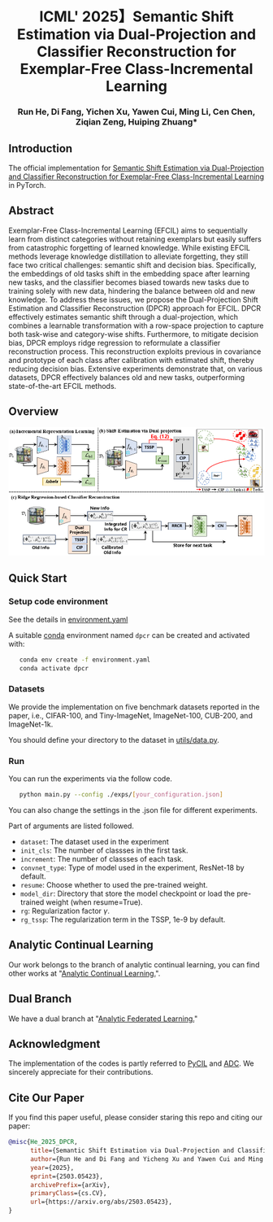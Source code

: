 <div align="center">
  
# ICML' 2025】Semantic Shift Estimation via Dual-Projection and Classifier Reconstruction for Exemplar-Free Class-Incremental Learning
###  Run He, Di Fang, Yichen Xu, Yawen Cui, Ming Li, Cen Chen, Ziqian Zeng, Huiping Zhuang* 
  
</div>

## Introduction
The official implementation for [Semantic Shift Estimation via Dual-Projection and Classifier Reconstruction for Exemplar-Free Class-Incremental Learning](https://arxiv.org/abs/2503.05423) in PyTorch.

## Abstract
Exemplar-Free Class-Incremental Learning (EFCIL) aims to sequentially learn from distinct categories without retaining exemplars but easily suffers from catastrophic forgetting of learned knowledge. While existing EFCIL methods leverage knowledge distillation to alleviate forgetting, they still face two critical challenges: semantic shift and decision bias. Specifically, the embeddings of old tasks shift in the embedding space after learning new tasks, and the classifier becomes biased towards new tasks due to training solely with new data, hindering the balance between old and new knowledge. To address these issues, we propose the Dual-Projection Shift Estimation and Classifier Reconstruction (DPCR) approach for EFCIL. DPCR effectively estimates semantic shift through a dual-projection, which combines a learnable transformation with a row-space projection to capture both task-wise and category-wise shifts. Furthermore, to mitigate decision bias, DPCR employs ridge regression to reformulate a classifier reconstruction process. This reconstruction exploits previous in covariance and prototype of each class after calibration with estimated shift, thereby reducing decision bias. Extensive experiments demonstrate that, on various datasets, DPCR effectively balances old and new tasks, outperforming state-of-the-art EFCIL methods.

## Overview

<div align="center">
<img src="imgs/dpcr.png" width="800px">
</div>

## Quick Start

### Setup code environment

See the details in [environment.yaml](environment.yaml)

A suitable [conda](https://conda.io/) environment named `dpcr` can be created and activated with:
```Bash
   conda env create -f environment.yaml
   conda activate dpcr
```

### Datasets

We provide the implementation on five benchmark datasets reported in the paper, i.e., CIFAR-100, and Tiny-ImageNet, ImageNet-100, CUB-200, and ImageNet-1k. 

You should define your directory to the dataset in [utils/data.py](utils/data.py).

### Run

You can run the experiments via the follow code.

```Bash
   python main.py --config ./exps/[your_configuration.json]
```
You can also change the settings in the .json file for different experiments. 

Part of arguments are listed followed.
- `dataset`: The dataset used in the experiment
- `init_cls`: The number of classses in the first task.
- `increment`: The number of classses of each task.
- `convnet_type`: Type of model used in the experiment, ResNet-18 by default. 
- `resume`: Choose whether to used the pre-trained weight.
- `model_dir`: Directory that store the model checkpoint or load the pre-trained weight (when resume=True). 
- `rg`: Regularization factor $\gamma$.
- `rg_tssp`: The regularization term in the TSSP, 1e-9 by default.


## Analytic Continual Learning

Our work belongs to the branch of analytic continual learning, you can find other works at "[Analytic Continual Learning.](https://github.com/ZHUANGHP/Analytic-continual-learning)".

## Dual Branch

We have a dual branch at "[Analytic Federated Learning.](https://github.com/ZHUANGHP/Analytic-federated-learning)" 

## Acknowledgment

The implementation of the codes is partly referred to [PyCIL](https://github.com/TsingZ0/PFLlib) and [ADC](https://github.com/dipamgoswami/ADC). We sincerely appreciate for their contributions.

## Cite Our Paper
If you find this paper useful, please consider staring this repo and citing our paper:
```bib
@misc{He_2025_DPCR,
      title={Semantic Shift Estimation via Dual-Projection and Classifier Reconstruction for Exemplar-Free Class-Incremental Learning}, 
      author={Run He and Di Fang and Yicheng Xu and Yawen Cui and Ming Li and Cen Chen and Ziqian Zeng and Huiping Zhuang},
      year={2025},
      eprint={2503.05423},
      archivePrefix={arXiv},
      primaryClass={cs.CV},
      url={https://arxiv.org/abs/2503.05423}, 
}
```
